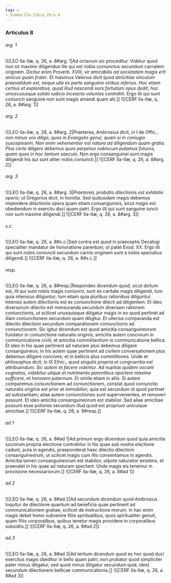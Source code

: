 ```yaml
---
tags : 
- Summa/IIa-IIæ/q.26/a.8
---
```


### Articulus 8

###### arg. 1
![[LEO IIa-IIæ, q. 26, a. 8#arg. 1|Ad octavum sic proceditur. Videtur quod non sit maxime diligendus ille qui est nobis coniunctus secundum carnalem originem. Dicitur enim Proverb. XVIII, *vir amicabilis ad societatem magis erit amicus quam frater*. Et maximus Valerius dicit quod *amicitiae vinculum praevalidum est, neque ulla ex parte sanguinis viribus inferius. Hoc etiam certius et exploratius, quod illud nascendi sors fortuitum opus dedit; hoc uniuscuiusque solido iudicio incoacta voluntas contrahit*. Ergo illi qui sunt coniuncti sanguine non sunt magis amandi quam alii.]]
![[CERF IIa-IIæ, q. 26, a. 8#arg. 1]]

###### arg. 2
![[LEO IIa-IIæ, q. 26, a. 8#arg. 2|Praeterea, Ambrosius dicit, in I de Offic., *non minus vos diligo, quos in Evangelio genui, quam si in coniugio suscepissem. Non enim vehementior est natura ad diligendum quam gratia. Plus certe diligere debemus quos perpetuo nobiscum putamus futuros, quam quos in hoc tantum saeculo*. Non ergo consanguinei sunt magis diligendi his qui sunt aliter nobis coniuncti.]]
![[CERF IIa-IIæ, q. 26, a. 8#arg. 2]]

###### arg. 3
![[LEO IIa-IIæ, q. 26, a. 8#arg. 3|*Praeterea, probatio dilectionis est exhibitio operis*; ut Gregorius dicit, in homilia. Sed quibusdam magis debemus impendere dilectionis opera quam etiam consanguineis, sicut magis est obediendum in exercitu duci quam patri. Ergo illi qui sunt sanguine iuncti non sunt maxime diligendi.]]
![[CERF IIa-IIæ, q. 26, a. 8#arg. 3]]

###### s.c.
![[LEO IIa-IIæ, q. 26, a. 8#s.c.|Sed contra est quod in praeceptis Decalogi specialiter mandatur de honoratione parentum; ut patet Exod. XX. Ergo illi qui sunt nobis coniuncti secundum carnis originem sunt a nobis specialius diligendi.]]
![[CERF IIa-IIæ, q. 26, a. 8#s.c.]]

###### resp.
![[LEO IIa-IIæ, q. 26, a. 8#resp.|Respondeo dicendum quod, sicut dictum est, illi qui sunt nobis magis coniuncti, sunt ex caritate magis diligendi, tum quia intensius diliguntur; tum etiam quia pluribus rationibus diliguntur. Intensio autem dilectionis est ex coniunctione dilecti ad diligentem. Et ideo diversorum dilectio est mensuranda secundum diversam rationem coniunctionis, ut scilicet unusquisque diligatur magis in eo quod pertinet ad illam coniunctionem secundum quam diligitur. Et ulterius comparanda est dilectio dilectioni secundum comparationem coniunctionis ad coniunctionem. Sic igitur dicendum est quod amicitia consanguineorum fundatur in coniunctione naturalis originis; amicitia autem concivium in communicatione civili; et amicitia commilitantium in communicatione bellica. Et ideo in his quae pertinent ad naturam plus debemus diligere consanguineos; in his autem quae pertinent ad civilem conversationem plus debemus diligere concives; et in bellicis plus commilitones. Unde et philosophus dicit, in IX Ethic., quod *singulis propria et congruentia est attribuendum. Sic autem et facere videntur. Ad nuptias quidem vocant cognatos, videbitur utique et nutrimento parentibus oportere maxime sufficere, et honorem paternum*. Et simile etiam in aliis. Si autem comparemus coniunctionem ad coniunctionem, constat quod coniunctio naturalis originis est prior et immobilior, quia est secundum id quod pertinet ad substantiam; aliae autem coniunctiones sunt supervenientes, et removeri possunt. Et ideo amicitia consanguineorum est stabilior. Sed aliae amicitiae possunt esse potiores secundum illud quod est proprium unicuique amicitiae.]]
![[CERF IIa-IIæ, q. 26, a. 8#resp.]]

###### ad 1
![[LEO IIa-IIæ, q. 26, a. 8#ad 1|Ad primum ergo dicendum quod quia amicitia sociorum propria electione contrahitur in his quae sub nostra electione cadunt, puta in agendis, praeponderat haec dilectio dilectioni consanguineorum, ut scilicet magis cum illis consentiamus in agendis. Amicitia tamen consanguineorum est stabilior, utpote naturalior existens, et praevalet in his quae ad naturam spectant. Unde magis eis tenemur in provisione necessariorum.]]
![[CERF IIa-IIæ, q. 26, a. 8#ad 1]]

###### ad 2
![[LEO IIa-IIæ, q. 26, a. 8#ad 2|Ad secundum dicendum quod Ambrosius loquitur de dilectione quantum ad beneficia quae pertinent ad communicationem gratiae, scilicet de instructione morum. In hac enim magis debet homo subvenire filiis spiritualibus, quos spiritualiter genuit, quam filiis corporalibus, quibus tenetur magis providere in corporalibus subsidiis.]]
![[CERF IIa-IIæ, q. 26, a. 8#ad 2]]

###### ad 3
![[LEO IIa-IIæ, q. 26, a. 8#ad 3|Ad tertium dicendum quod ex hoc quod duci exercitus magis obeditur in bello quam patri, non probatur quod simpliciter pater minus diligatur, sed quod minus diligatur secundum quid, idest secundum dilectionem bellicae communicationis.]]
![[CERF IIa-IIæ, q. 26, a. 8#ad 3]]

